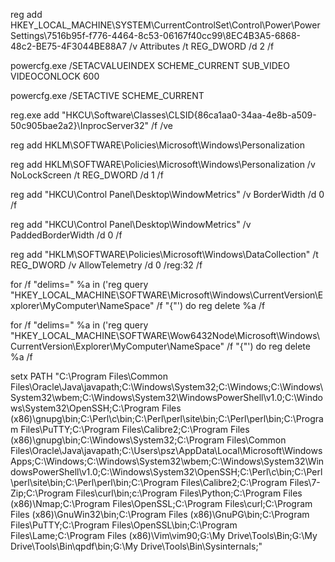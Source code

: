 reg add HKEY_LOCAL_MACHINE\SYSTEM\CurrentControlSet\Control\Power\PowerSettings\7516b95f-f776-4464-8c53-06167f40cc99\8EC4B3A5-6868-48c2-BE75-4F3044BE88A7 /v Attributes /t REG_DWORD /d 2 /f

powercfg.exe /SETACVALUEINDEX SCHEME_CURRENT SUB_VIDEO VIDEOCONLOCK 600

powercfg.exe /SETACTIVE SCHEME_CURRENT

reg.exe add "HKCU\Software\Classes\CLSID\{86ca1aa0-34aa-4e8b-a509-50c905bae2a2}\InprocServer32" /f /ve

reg add HKLM\SOFTWARE\Policies\Microsoft\Windows\Personalization

reg add HKLM\SOFTWARE\Policies\Microsoft\Windows\Personalization /v NoLockScreen /t REG_DWORD /d 1 /f

reg add "HKCU\Control Panel\Desktop\WindowMetrics" /v BorderWidth /d 0 /f

reg add "HKCU\Control Panel\Desktop\WindowMetrics" /v PaddedBorderWidth /d 0 /f

reg add "HKLM\SOFTWARE\Policies\Microsoft\Windows\DataCollection" /t REG_DWORD /v AllowTelemetry /d 0 /reg:32 /f

for /f "delims=" %a in ('reg query "HKEY_LOCAL_MACHINE\SOFTWARE\Microsoft\Windows\CurrentVersion\Explorer\MyComputer\NameSpace" /f "{"') do reg delete %a /f

for /f "delims=" %a in ('reg query "HKEY_LOCAL_MACHINE\SOFTWARE\Wow6432Node\Microsoft\Windows\CurrentVersion\Explorer\MyComputer\NameSpace" /f "{"') do reg delete %a /f

setx PATH "C:\Program Files\Common Files\Oracle\Java\javapath;C:\Windows\System32;C:\Windows;C:\Windows\System32\wbem;C:\Windows\System32\WindowsPowerShell\v1.0\;C:\Windows\System32\OpenSSH\;C:\Program Files (x86)\gnupg\bin;C:\Perl\c\bin;C:\Perl\perl\site\bin;C:\Perl\perl\bin;C:\Program Files\PuTTY\;C:\Program Files\Calibre2\;C:\Program Files (x86)\gnupg\bin;C:\Windows\System32;C:\Program Files\Common Files\Oracle\Java\javapath;C:\Users\psz\AppData\Local\Microsoft\WindowsApps;C:\Windows;C:\Windows\System32\wbem;C:\Windows\System32\WindowsPowerShell\v1.0\;C:\Windows\System32\OpenSSH\;C:\Perl\c\bin;C:\Perl\perl\site\bin;C:\Perl\perl\bin;C:\Program Files\Calibre2\;C:\Program Files\7-Zip\;C:\Program Files\curl\bin\;c:\Program Files\Python\;C:\Program Files (x86)\Nmap;C:\Program Files\OpenSSL;C:\Program Files\curl\;C:\Program Files (x86)\GnuWin32\bin;C:\Program Files (x86)\GnuPG\bin;C:\Program Files\PuTTY;C:\Program Files\OpenSSL\bin;C:\Program Files\Lame\;C:\Program Files (x86)\Vim\vim90;G:\My Drive\Tools\Bin;G:\My Drive\Tools\Bin\qpdf\bin;G:\My Drive\Tools\Bin\Sysinternals;"
